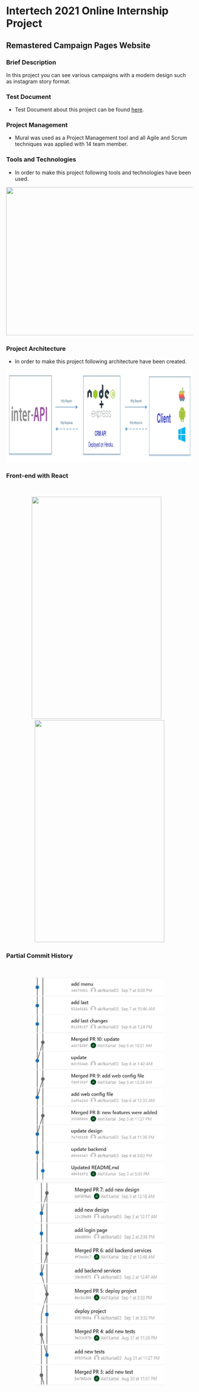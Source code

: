 # Intertech 2021 Online Internship Project

## Remastered Campaign Pages Website

### Brief Description

In this project you can see various campaigns with a modern design such as instagram story format.

### Test Document
- Test Document about this project can be found [here](https://drive.google.com/file/d/1m343qRKDmUkNIw2NdI3gWRXzRJl66Llm/view?usp=sharing).

### Project Management
- Mural was used as a Project Management tool and all Agile and Scrum techniques was applied with 14 team member.

### Tools and Technologies

- In order to make this project following tools and technologies have been used.

<p align="center">
  <img width="700" height="400" src="https://i.ibb.co/2qmZwrC/teks.png">
</p>

### Project Architecture

- In order to make this project following architecture have been created.

<p align="center">
  <img width="1100" height="250" src="https://github.com/akifkartal03/rcp-website/blob/master/images/backend.jpg">
</p>

### Front-end with React
<br>
<p align="center">
  <img width="350" height="600" src="https://i.ibb.co/WWw0VTx/test2.jpg">
  &nbsp;&nbsp;&nbsp;
  <img width="350" height="600" src="https://i.ibb.co/YDWTQB0/test3.jpg">
</p>

### Partial Commit History
<br>
<p align="center">
  <img width="350" height="550" src="https://github.com/akifkartal03/rcp-website/blob/master/images/4.JPG">
  &nbsp;
  <img width="350" height="550" src="https://github.com/akifkartal03/rcp-website/blob/master/images/5.JPG">
</p>
